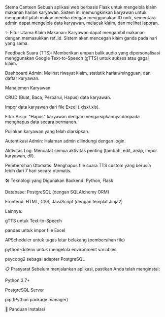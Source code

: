 Stema Canteen
Sebuah aplikasi web berbasis Flask untuk mengelola klaim makanan harian karyawan. Sistem ini memungkinkan karyawan untuk mengambil jatah makan mereka dengan menggunakan ID unik, sementara admin dapat mengelola data karyawan, melacak klaim, dan melihat laporan.

✨ Fitur Utama
Klaim Makanan: Karyawan dapat mengambil makanan dengan memasukkan ref_id. Sistem akan mencegah klaim ganda pada hari yang sama.

Feedback Suara (TTS): Memberikan umpan balik audio yang dipersonalisasi menggunakan Google Text-to-Speech (gTTS) untuk sukses atau gagal klaim.

Dashboard Admin: Melihat riwayat klaim, statistik harian/mingguan, dan daftar karyawan.

Manajemen Karyawan:

CRUD (Buat, Baca, Perbarui, Hapus) data karyawan.

Impor data karyawan dari file Excel (.xlsx/.xls).

Fitur Arsip: "Hapus" karyawan dengan mengarsipkannya daripada menghapus data secara permanen.

Pulihkan karyawan yang telah diarsipkan.

Autentikasi Admin: Halaman admin dilindungi dengan login.

Aktivitas Log: Mencatat semua aktivitas penting (tambah, edit, arsip, impor karyawan, dll).

Pembersihan Otomatis: Menghapus file suara TTS custom yang berusia lebih dari 7 hari secara otomatis.

🛠️ Teknologi yang Digunakan
Backend: Python, Flask

Database: PostgreSQL (dengan SQLAlchemy ORM)

Frontend: HTML, CSS, JavaScript (dengan templat Jinja2)

Lainnya:

gTTS untuk Text-to-Speech

pandas untuk impor file Excel

APScheduler untuk tugas latar belakang (pembersihan file)

python-dotenv untuk mengelola environment variables

psycopg2 sebagai adapter PostgreSQL

📋 Prasyarat
Sebelum menjalankan aplikasi, pastikan Anda telah menginstal:

Python 3.7+

PostgreSQL Server

pip (Python package manager)

🚀 Panduan Instalasi